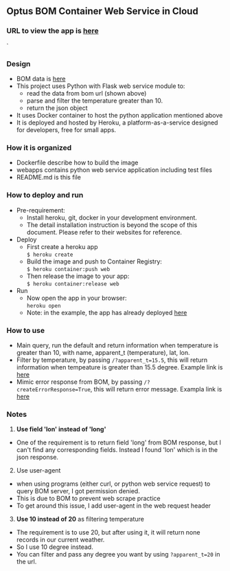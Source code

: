 ## Optus BOM Container Web Service in Cloud

### URL to view the app is [here](https://calm-inlet-96529.herokuapp.com)
`
### Design
- BOM data is [here](http://www.bom.gov.au/fwo/IDN60801/IDN60801.95765.json) 
- This project uses Python with Flask web service module to:
  - read the data from bom url (shown above)
  - parse and filter the temperature greater than 10.
  - return the json object
- It uses Docker container to host the python application mentioned above
- It is deployed and hosted by Heroku, a platform-as-a-service designed for developers, free for small apps.

### How it is organized
- Dockerfile describe how to build the image
- webapps contains python web service application including test files
- README.md is this file

### How to deploy and run
- Pre-requirement:
  - Install heroku, git, docker in your development environment. 
  - The detail installation instruction is beyond the scope of this document.
    Please refer to their websites for reference.
- Deploy
  - First create a heroku app
    <br>`$ heroku create`
  - Build the image and push to Container Registry: 
    <br>`$ heroku container:push web`
  - Then release the image to your app: 
    <br>`$ heroku container:release web`
- Run
  - Now open the app in your browser: 
    <br>`heroku open`
  - Note: in the example, the app has already deployed [here](https://calm-inlet-96529.herokuapp.com)

### How to use
- Main query, run the default and return information when temperature is greater than 10, with name,
    apparent_t (temperature), lat, lon.
- Filter by temperature, by passing `/?apparent_t=15.5`, this will return information when tempeature is greater
    than 15.5 degree. Example link is [here](https://calm-inlet-96529.herokuapp.com/?apparent_t=15.5)
- Mimic error response from BOM, by passing `/?createErrorResponse=True`, this will return error message. Exampla    link is [here](https://calm-inlet-96529.herokuapp.com/?createErrorResponse=True)

### Notes
1. **Use field 'lon' instead of 'long'**
  - One of the requirement is to return field 'long' from BOM response, but I can't find any corresponding
fields. Instead I found 'lon' which is in the json response. 
2. Use user-agent
  - when using programs (either curl, or python web service request) to query BOM server, I got permission denied.
  - This is due to BOM to prevent web scrape practice
  - To get around this issue, I add user-agent in the web request header
3. **Use 10 instead of 20** as filtering temperature
  - The requirement is to use 20, but after using it, it will return none records in our current weather.
  - So I use 10 degree instead. 
  - You can filter and pass any degree you want by using  `?apparent_t=20` in the url.
